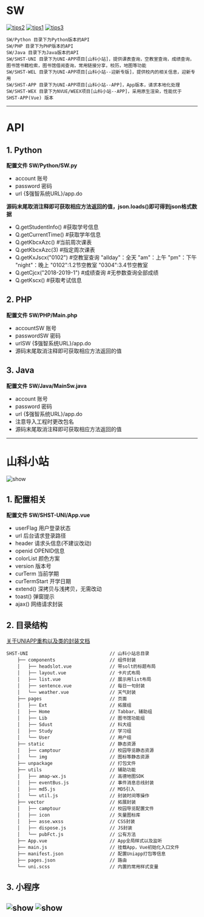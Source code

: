 # SW

[![tips2](https://img.shields.io/badge/-API-%234C98F7.svg?style=for-the-badge&logo=monogram&logoColor=White)](https://github.com/WindrunnerMax/SW/tree/master) 
[![tips1](https://img.shields.io/badge/-更新日志-%234C98F7.svg?style=for-the-badge&logo=azure-pipelines&logoColor=White)](https://github.com/WindrunnerMax/SW/blob/SDUST/ChangeLog.md) 
[![tips3](https://img.shields.io/badge/-山科小站-%234C98F7.svg?style=for-the-badge&logo=marketo&logoColor=White)](https://github.com/WindrunnerMax/SW/blob/SDUST/Web/public/show2.jpg) 

```
SW/Python 目录下为Python版本的API
SW/PHP 目录下为PHP版本的API
SW/Java 目录下为Java版本的API 
SW/SHST-UNI 目录下为UNI-APP项目[山科小站]，提供课表查询，空教室查询，成绩查询，图书馆书籍检索，图书馆借阅查询，常用链接分享，校历，地图等功能  
SW/SHST-WEL 目录下为UNI-APP项目[山科小站--迎新专版]，提供校内的相关信息，迎新专用  
SW/SHST-APP 目录下为UNI-APP项目[山科小站--APP]，App版本，请求本地化处理 
SW/SHST-WEX 目录下为NVUE/WEEX项目[山科小站--APP]，采用原生渲染，性能优于 SHST-APP(Vue) 版本
```

----
# API 

## 1. Python

**配置文件 SW/Python/SW.py**
* account 账号
* password 密码
* url {$强智系统URL}/app.do

**源码末尾取消注释即可获取相应方法返回的值，json.loads()即可得到json格式数据**  
* Q.getStudentInfo() #获取学号信息
* Q.getCurrentTime() #获取学年信息
* Q.getKbcxAzc() #当前周次课表
* Q.getKbcxAzc(3) #指定周次课表
* Q.getKxJscx("0102") #空教室查询 "allday"：全天 "am"：上午 "pm"：下午 "night"：晚上 "0102":1.2节空教室 "0304":3.4节空教室
* Q.getCjcx("2018-2019-1") #成绩查询 #无参数查询全部成绩
* Q.getKscx() #获取考试信息

  
## 2. PHP

**配置文件 SW/PHP/Main.php**
* accountSW 账号
* passwordSW 密码
* urlSW {$强智系统URL}/app.do
* 源码末尾取消注释即可获取相应方法返回的值

  
## 3. Java

**配置文件 SW/Java/MainSw.java**
* account 账号
* password 密码
* url {$强智系统URL}/app.do
* 注意导入工程时更改包名
* 源码末尾取消注释即可获取相应方法返回的值

----  
  
  
# 山科小站

![show](https://windrunner_max.gitee.io/imgpath/SHST/Static/SHST-WX.jpg)

## 1. 配置相关 

**配置文件 SW/SHST-UNI/App.vue**
* userFlag 用户登录状态
* url 后台请求登录路径
* header 请求头信息(不建议改动)
* openid OPENID信息
* colorList 颜色方案
* version 版本号
* curTerm 当前学期
* curTermStart 开学日期
* extend() 深拷贝与浅拷贝，无需改动
* toast() 弹窗提示
* ajax() 网络请求封装

## 2. 目录结构  

[关于UNIAPP重构以及类的封装文档](https://blog.csdn.net/qq_40413670/article/details/103796680)

```
SHST-UNI                              // 山科小站总目录
    ├── components                    // 组件封装
    │   ├── headslot.vue              // 带solt的标题布局
    │   ├── layout.vue                // 卡片式布局
    │   ├── list.vue                  // 展示用list布局
    │   ├── sentence.vue              // 每日一句封装
    │   └── weather.vue               // 天气封装
    ├── pages                         // 页面
    │   ├── Ext                       // 拓展组
    │   ├── Home                      // Tabbar、辅助组
    │   ├── Lib                       // 图书馆功能组
    │   ├── Sdust                     // 科大组
    │   ├── Study                     // 学习组
    │   └── User                      // 用户组
    ├── static                        // 静态资源
    │   ├── camptour                  // 校园导览静态资源
    │   └── img                       // 图标等静态资源
    ├── unpackage                     // 打包文件
    ├── utils                         // 辅助功能
    │   ├── amap-wx.js                // 高德地图SDK
    │   ├── eventBus.js               // 事件消息总线封装
    │   ├── md5.js                    // MD5引入
    │   └── util.js                   // 封装时间等操作
    ├── vector                        // 拓展封装
    │   ├── camptour                  // 校园导览配置文件
    │   ├── icon                      // 矢量图标库
    │   ├── asse.wxss                 // CSS封装
    │   ├── dispose.js                // JS封装
    │   └── pubFct.js                 // 公有方法
    ├── App.vue                       // App全局样式以及监听
    ├── main.js                       // 挂载App，Vue初始化入口文件
    ├── manifest.json                 // 配置Uniapp打包等信息
    ├── pages.json                    // 路由
    └── uni.scss                      // 内置的常用样式变量
```

## 3. 小程序  
![show](https://windrunner_max.gitee.io/imgpath/SHST/Static/SHST-SHOW-2.jpg)
![show](https://windrunner_max.gitee.io/imgpath/SHST/Static/SHST-SHOW-1.jpg)
----  
